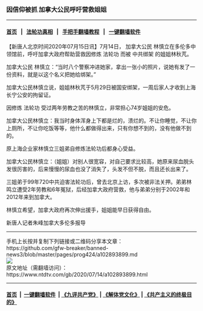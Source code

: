 ### 因信仰被抓 加拿大公民呼吁营救姐姐
------------------------

#### [首页](https://github.com/gfw-breaker/banned-news3/blob/master/README.md) &nbsp;&nbsp;|&nbsp;&nbsp; [法轮功真相](https://github.com/begood0513/basic/blob/master/README.md)  &nbsp;&nbsp;|&nbsp;&nbsp; [手把手翻墙教程](https://github.com/gfw-breaker/guides/wiki)  &nbsp;&nbsp;|&nbsp;&nbsp; [一键翻墙软件](https://github.com/gfw-breaker/nogfw/blob/master/README.md)  



<div><div class="post_content" itemprop="articleBody">
 <p>
  【新唐人北京时间2020年07月15日讯】7月14日，
  <ok href="https://www.ntdtv.com/gb/加拿大公民.htm">
   加拿大公民
  </ok>
  林慎立在多伦多中领馆前，呼吁加拿大政府帮助营救因修炼
  <ok href="https://www.ntdtv.com/gb/法轮功.htm">
   法轮功
  </ok>
  而被
  <ok href="https://www.ntdtv.com/gb/中共绑架.htm">
   中共绑架
  </ok>
  的姐姐林秋芃。
 </p>
 <p>
  <ok href="https://www.ntdtv.com/gb/加拿大公民.htm">
   加拿大公民
  </ok>
  林慎立：“当时八个警察冲进她家，拿出一张小的照片，说她有发了一份资料，就是以这个名义把她给绑架。”
 </p>
 <p>
  加拿大公民林慎立说，姐姐林秋芃于5月29日被国安绑架，一周后家人才收到上海长宁公安的拘留证。
 </p>
 <p>
  因修炼
  <ok href="https://www.ntdtv.com/gb/法轮功.htm">
   法轮功
  </ok>
  受过两年劳教之苦的林慎立，非常担心74岁姐姐的安危。
 </p>
 <p>
  加拿大公民林慎立：我当时身体浑身上下都是烂的，溃烂的。不让你睡觉，不让你上厕所，不让你吃饭等等，他什么都做得出来，只有你想不到的，没有他做不到的。
 </p>
 <p>
  原上海企业家林慎立三姐弟自修炼法轮功后都身心受益。
 </p>
 <p>
  加拿大公民林慎立：（姐姐）对别人很宽容，对自己要求比较高，她原来尿血脱头发很厉害的，后来慢慢的尿血也没了消失了，头发不但不脱，而且还长出来了。
 </p>
 <p>
  三姐弟于99年720中共迫害法轮功后，曾去北京上访，多次被非法关押。弟弟林鸣立遭受2年劳教和6年冤狱，后经加拿大政府营救，他与弟弟分别于2002年和2012年来到加拿大。
 </p>
 <p>
  林慎立希望，加拿大政府再次伸出援手，姐姐能早日获得自由。
 </p>
 <p>
  新唐人记者朱峰加拿大多伦多报导
 </p>
 <div class="single_ad">
 </div>
</div>
</div>
<hr/>
手机上长按并复制下列链接或二维码分享本文章：<br/>
https://github.com/gfw-breaker/banned-news3/blob/master/pages/prog424/a102893899.md <br/>
<a href='https://github.com/gfw-breaker/banned-news3/blob/master/pages/prog424/a102893899.md'><img src='https://github.com/gfw-breaker/banned-news3/blob/master/pages/prog424/a102893899.md.png'/></a> <br/>
原文地址（需翻墙访问）：https://www.ntdtv.com/gb/2020/07/14/a102893899.html


------------------------
#### [首页](https://github.com/gfw-breaker/banned-news3/blob/master/README.md) &nbsp;|&nbsp; [一键翻墙软件](https://github.com/gfw-breaker/nogfw/blob/master/README.md) &nbsp;| [《九评共产党》](https://github.com/gfw-breaker/9ping.md/blob/master/README.md#九评之一评共产党是什么) | [《解体党文化》](https://github.com/gfw-breaker/jtdwh.md/blob/master/README.md) | [《共产主义的终极目的》](https://github.com/gfw-breaker/gczydzjmd.md/blob/master/README.md)


<img src='http://gfw-breaker.win/banned-news3/pages/prog424/a102893899.md' width='0px' height='0px'/>
